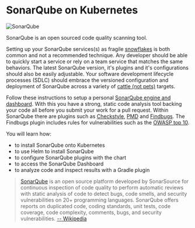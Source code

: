 # SonarQube on Kubernetes #

![SonarQube](/javajon/courses/kubernetes-applications/sonarqube/assets/sonarqube.png "Code Analysis with SonarQube on Kubernetes.")

SonarQube is an open sourced code quality scanning tool.

Setting up your SonarQube services(s) as fragile [snowflakes](https://martinfowler.com/bliki/SnowflakeServer.html) is both common and not a recommended technique. Any developer should be able to quickly start a service or rely on a team service that matches the same behaviors. The latest SonarQube version, it's plugins and it's configurations should also be easily adjustable. Your software development lifecycle processes (SDLC) should embrace the versioned configuration and deployment of SonarQube across a variety of [cattle (not pets)](http://cloudscaling.com/blog/cloud-computing/the-history-of-pets-vs-cattle/) targets.

Follow these instructions to setup a personal [SonarQube engine and dashboard](https://www.sonarqube.org). With this you have a strong, static code analysis tool backing your code  all before you submit your work for a pull request. Within SonarQube there are plugins such as  [Checkstyle](http://checkstyle.sourceforge.net/), [PMD](https://pmd.github.io/) and [Findbugs](http://findbugs.sourceforge.net/). The Findbugs plugin includes rules for vulnerabilities such as the [OWASP top 10](http://find-sec-bugs.github.io).

You will learn how:

- to install SonarQube onto Kubernetes
- to use Helm to install SonarQube
- to configure SonarQube plugins with the chart
- to access the SonarQube Dashboard
- to analyze code and inspect results with a Gradle plugin

> [SonarQube](https://www.sonarqube.com) is an open source platform developed by SonarSource for continuous inspection of code quality to perform automatic reviews with static analysis of code to detect bugs, code smells, and security vulnerabilities on 20+ programming languages. SonarQube offers reports on duplicated code, coding standards, unit tests, code coverage, code complexity, comments, bugs, and security vulnerabilities. [-- Wikipedia](https://en.wikipedia.org/wiki/sonarqube)